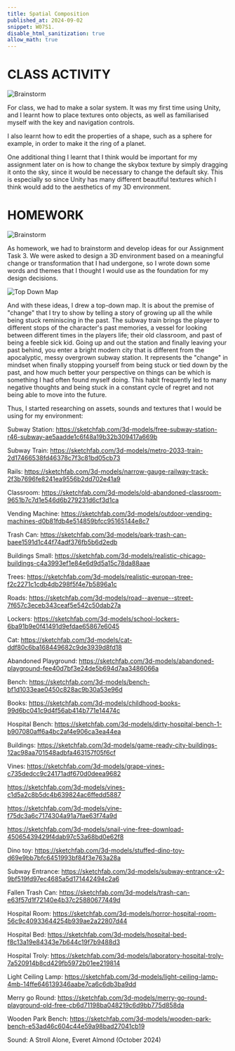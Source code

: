 ```yaml
---
title: Spatial Composition
published_at: 2024-09-02
snippet: W07S1.
disable_html_sanitization: true
allow_math: true
---
```


# CLASS ACTIVITY

![Brainstorm](/w07s1/brainstorm.png)

For class, we had to make a solar system. It was my first time using Unity, and I learnt how to place textures onto objects, as well as familiarised myself with the key and navigation controls. 



I also learnt how to edit the properties of a shape, such as a sphere for example, in order to make it the ring of a planet.



One additional thing I learnt that I think would be important for my assignment later on is how to change the skybox texture by simply dragging it onto the sky, since it would be necessary to change the default sky. This is especially so since Unity has many different beautiful textures which I think would add to the aesthetics of my 3D environment.

# HOMEWORK

![Brainstorm](/w07s1/brainstorm.png)

As homework, we had to brainstorm and develop ideas for our Assignment Task 3. We were asked to design a 3D environment based on a meaningful change or transformation that I had undergone, so I wrote down some words and themes that I thought I would use as the foundation for my design decisions. 

![Top Down Map](/w07s1/topdownmap.jpg)

And with these ideas, I drew a top-down map. It is about the premise of "change" that I try to show by telling a story of growing up all the while being stuck reminiscing in the past. The subway train brings the player to different stops of the character's past memories, a vessel for looking between different times in the players life; their old classroom, and past of being a feeble sick kid. Going up and out the station and finally leaving your past behind, you enter a bright modern city that is different from the apocalyptic, messy overgrown subway station. It represents the "change" in mindset when finally stopping yourself from being stuck or tied down by the past, and how much better your perspective on things can be which is something I had often found myself doing. This habit frequently led to many negative thoughts and being stuck in a constant cycle of regret and not being able to move into the future.

Thus, I started researching on assets, sounds and textures that I would be using for my environment:

Subway Station: https://sketchfab.com/3d-models/free-subway-station-r46-subway-ae5aadde1c6f48a19b32b309417a669b

Subway Train: https://sketchfab.com/3d-models/metro-2033-train-2d17466538fd46378c7f3c81bd05cb73

Rails: https://sketchfab.com/3d-models/narrow-gauge-railway-track-2f3b7696fe8241ea9556b2dd702e41a9

Classroom: https://sketchfab.com/3d-models/old-abandoned-classroom-9651b7c7d1e546d6b279231d6cf3d1ca

Vending Machine: https://sketchfab.com/3d-models/outdoor-vending-machines-d0b81fdb4e514859bfcc95165144e8c7

Trash Can: https://sketchfab.com/3d-models/park-trash-can-baee1591d1c44f74adf376fb5b6d2edb

Buildings Small: https://sketchfab.com/3d-models/realistic-chicago-buildings-c4a3993ef1e84e6d9d5a15c78da88aae

Trees: https://sketchfab.com/3d-models/realistic-europan-tree-f2c2271c1cdb4db298f5f4e7b5896a1c

Roads: https://sketchfab.com/3d-models/road--avenue--street-7f657c3eceb343ceaf5e542c50dab27a

Lockers: https://sketchfab.com/3d-models/school-lockers-6ba91b9e0f41491d9efdae65867e6045

Cat: https://sketchfab.com/3d-models/cat-ddf80c6ba168449682c9de3939d8fd18

Abandoned Playground: https://sketchfab.com/3d-models/abandoned-playground-fee40d7bf3e24de5b694d7aa3486066a

Bench: https://sketchfab.com/3d-models/bench-bf1d1033eae0450c828ac9b30a53e96d

Books: https://sketchfab.com/3d-models/childhood-books-99d6bc041c9d4f56ab414b771e14474c

Hospital Bench: https://sketchfab.com/3d-models/dirty-hospital-bench-1-b907080aff6a4bc2af4e906ca3ea44ea

Buildings: https://sketchfab.com/3d-models/game-ready-city-buildings-12ac98aa701548adbfa463157f05f6cf

Vines: https://sketchfab.com/3d-models/grape-vines-c735dedcc9c24171adf670d0deea9682

https://sketchfab.com/3d-models/vines-c1d5a2c8b5dc4b639824ac6ffedd5887

https://sketchfab.com/3d-models/vine-f75dc3a6c7174304a91a7fae63f74a9d

https://sketchfab.com/3d-models/snail-vine-free-download-45065439429f4dab97c53a68bd0e62f8 

Dino toy: https://sketchfab.com/3d-models/stuffed-dino-toy-d69e9bb7bfc6451993bf84f3e763a28a

Subway Entrance: https://sketchfab.com/3d-models/subway-entrance-v2-9bf519fd97ec4685a5d171442494c2a6

Fallen Trash Can: https://sketchfab.com/3d-models/trash-can-e63f57d1f72140e4b37c25880677449d

Hospital Room: https://sketchfab.com/3d-models/horror-hospital-room-56c9c40933644254b939ae2a22807d44

Hospital Bed: https://sketchfab.com/3d-models/hospital-bed-f8c13a19e84343e7b644c19f7b9488d3

Hospital Troly: https://sketchfab.com/3d-models/laboratory-hospital-troly-7a520914b8cd429fb5972b01ee219814

Light Ceiling Lamp: https://sketchfab.com/3d-models/light-ceiling-lamp-4mb-14ffe646139346aabe7ca6c6db3ba9dd

Merry go Round: https://sketchfab.com/3d-models/merry-go-round-playground-old-free-cb6d71198ba048219c6d9bb775d858da

Wooden Park Bench: https://sketchfab.com/3d-models/wooden-park-bench-e53ad46c604c44e59a98bad27041cb19

Sound: A Stroll Alone, Everet Almond (October 2024)
